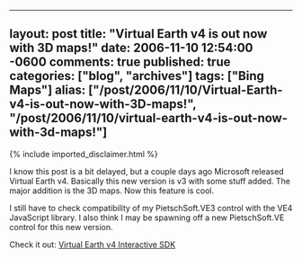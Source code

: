   ---
  layout: post
  title: "Virtual Earth v4 is out now with 3D maps!"
  date: 2006-11-10 12:54:00 -0600
  comments: true
  published: true
  categories: ["blog", "archives"]
  tags: ["Bing Maps"]
  alias: ["/post/2006/11/10/Virtual-Earth-v4-is-out-now-with-3D-maps!", "/post/2006/11/10/virtual-earth-v4-is-out-now-with-3d-maps!"]
  ---
<!-- more -->
{% include imported_disclaimer.html %}
<p>
I know this post is a bit delayed, but a couple days ago Microsoft released Virtual Earth v4. Basically this new version is v3 with some stuff added. The major addition is the 3D maps. Now this feature is cool.
</p>
<p>
I still have to check compatibility of my PietschSoft.VE3 control with the VE4 JavaScript library. I also think I may be spawning off a new PietschSoft.VE control for this new version.
</p>
<p>
Check it out: <a href="http://dev.live.com/virtualearth/sdk/">Virtual Earth v4&nbsp;Interactive SDK</a>
</p>
